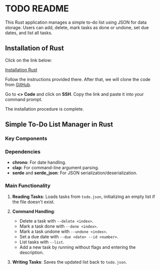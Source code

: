 # TODO README
This Rust application manages a simple to-do list using JSON for data storage. Users can add, delete, mark tasks as done or undone, set due dates, and list all tasks.
## Installation of Rust

Click on the link below:

[Installation Rust](https://doc.rust-lang.org/book/ch01-01-installation.html)

Follow the instructions provided there. After that, we will clone the code from [GitHub](https://github.com/HakiEBIBI/todo_list_rust).

Go to **<> Code** and click on **SSH**. Copy the link and paste it into your command prompt.

The installation procedure is complete.

## Simple To-Do List Manager in Rust
### Key Components

### Dependencies
- **chrono**: For date handling.
- **clap**: For command-line argument parsing.
- **serde** and **serde_json**: For JSON serialization/deserialization.

### Main Functionality
1. **Reading Tasks**: Loads tasks from `todo.json`, initializing an empty list if the file doesn't exist.
2. **Command Handling**:
   - Delete a task with `--delete <index>`.
   - Mark a task done with `--done <index>`.
   - Mark a task undone with `--undone <index>`.
   - Set a due date with `--due <date> --id <number>`.
   - List tasks with `--list`.
   - Add a new task by running without flags and entering the description.

3. **Writing Tasks**: Saves the updated list back to `todo.json`.
